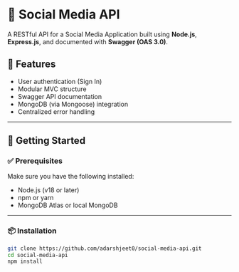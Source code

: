 # 📱 Social Media API

A RESTful API for a Social Media Application built using **Node.js**, **Express.js**, and documented with **Swagger (OAS 3.0)**.

## 🧰 Features

- User authentication (Sign In)
- Modular MVC structure
- Swagger API documentation
- MongoDB (via Mongoose) integration
- Centralized error handling

---

## 🚀 Getting Started

### ✅ Prerequisites

Make sure you have the following installed:
- Node.js (v18 or later)
- npm or yarn
- MongoDB Atlas or local MongoDB

---

### 📦 Installation

```bash
git clone https://github.com/adarshjeet0/social-media-api.git
cd social-media-api
npm install
